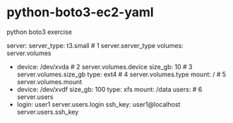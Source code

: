 # python-boto3-ec2-yaml
python boto3 exercise

server:
  server_type: t3.small # 1                                     server.server_type
  volumes:                                                      server.volumes   
  - device: /dev/xvda # 2                                       server.volumes.device
    size_gb: 10 # 3                                             server.volumes.size_gb
    type: ext4 # 4                                              server.volumes.type
    mount: / # 5                                                server.volumes.mount
  - device: /dev/xvdf
    size_gb: 100
    type: xfs
    mount: /data
  users:  # 6                                                   server.users
  - login: user1                                                server.users.login
    ssh_key: <user ssh public key goes here> user1@localhost    server.users.ssh_key
